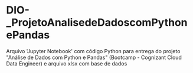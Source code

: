 # DIO-_ProjetoAnalisedeDadoscomPythonePandas
Arquivo 'Jupyter Notebook' com código Python para entrega do projeto "Análise de Dados com Python e Pandas" (Bootcamp - Cognizant Cloud Data Engineer) e arquivo xlsx com base de dados
